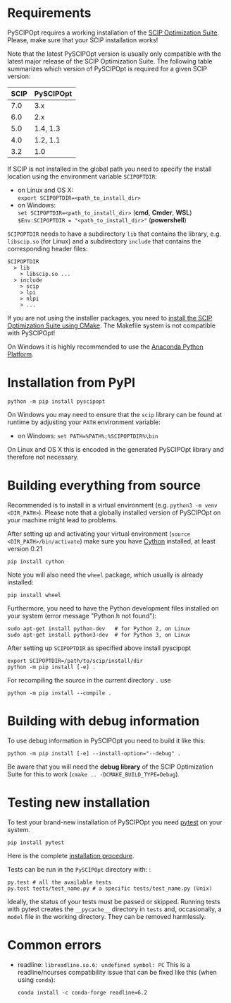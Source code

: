 Requirements
============

PySCIPOpt requires a working installation of the [SCIP Optimization
Suite](http://scip.zib.de/). Please, make sure that your SCIP installation works!

Note that the latest PySCIPOpt version is usually only compatible with the latest major release of the SCIP Optimization Suite.
The following table summarizes which version of PySCIPOpt is required for a given SCIP version:

|SCIP| PySCIPOpt |
|----|----|
7.0 | 3.x
6.0 | 2.x
5.0 | 1.4, 1.3
4.0 | 1.2, 1.1
3.2 | 1.0

If SCIP is not installed in the global path
you need to specify the install location using the environment variable
`SCIPOPTDIR`:

-   on Linux and OS X:\
    `export SCIPOPTDIR=<path_to_install_dir>`
-   on Windows:\
    `set SCIPOPTDIR=<path_to_install_dir>` (**cmd**, **Cmder**, **WSL**)\
    `$Env:SCIPOPTDIR = "<path_to_install_dir>"` (**powershell**)

`SCIPOPTDIR` needs to have a subdirectory `lib` that contains the
library, e.g. `libscip.so` (for Linux) and a subdirectory `include` that
contains the corresponding header files:

    SCIPOPTDIR
      > lib
        > libscip.so ...
      > include
        > scip
        > lpi
        > nlpi
        > ...

If you are not using the installer packages, you need to [install the
SCIP Optimization Suite using CMake](http://scip.zib.de/doc/html/CMAKE.php).
The Makefile system is not compatible with PySCIPOpt!

On Windows it is highly recommended to use the [Anaconda Python
Platform](https://www.anaconda.com/).

Installation from PyPI
======================

    python -m pip install pyscipopt

On Windows you may need to ensure that the `scip` library can be found
at runtime by adjusting your `PATH` environment variable:

-   on Windows: `set PATH=%PATH%;%SCIPOPTDIR%\bin`

On Linux and OS X this is encoded in the generated PySCIPOpt library and
therefore not necessary.

Building everything from source
===============================

Recommended is to install in a virtual environment (e.g. `python3 -m venv <DIR_PATH>`).
Please note that a globally installed version of PySCIPOpt on your machine might lead to problems.

After setting up and activating your virtual environment (`source <DIR_PATH>/bin/activate`) make sure you have [Cython](http://cython.org/) installed, at least version 0.21

    pip install cython

Note you will also need the `wheel` package, which usually is already installed:

    pip install wheel

Furthermore, you need to have the Python
development files installed on your system (error message "Python.h not
found"):

    sudo apt-get install python-dev   # for Python 2, on Linux
    sudo apt-get install python3-dev  # for Python 3, on Linux

After setting up `SCIPOPTDIR` as specified above install pyscipopt

    export SCIPOPTDIR=/path/to/scip/install/dir
    python -m pip install [-e] .

For recompiling the source in the current directory `.` use

    python -m pip install --compile .

Building with debug information
===============================

To use debug information in PySCIPOpt you need to build it like this:

    python -m pip install [-e] --install-option="--debug" .

Be aware that you will need the **debug library** of the SCIP
Optimization Suite for this to work
(`cmake .. -DCMAKE_BUILD_TYPE=Debug`).

Testing new installation
========================

To test your brand-new installation of PySCIPOpt you need
[pytest](https://pytest.org/) on your system.

    pip install pytest

Here is the complete [installation
procedure](https://docs.pytest.org/en/latest/getting-started.html).

Tests can be run in the `PySCIPOpt` directory with: :

    py.test # all the available tests
    py.test tests/test_name.py # a specific tests/test_name.py (Unix)

Ideally, the status of your tests must be passed or skipped. Running
tests with pytest creates the `__pycache__` directory in `tests` and,
occasionally, a `model` file in the working directory. They can be
removed harmlessly.

Common errors
=============

-   readline: `libreadline.so.6: undefined symbol: PC` This is a
    readline/ncurses compatibility issue that can be fixed like this
    (when using `conda`):

        conda install -c conda-forge readline=6.2


